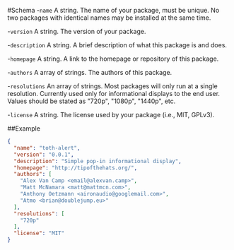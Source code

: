 #Schema
-`name` A string. The name of your package, must be unique. No two packages with identical names may be installed at the same time.

-`version` A string. The version of your package.

-`description` A string. A brief description of what this package is and does.

-`homepage` A string. A link to the homepage or repository of this package.

-`authors` A array of strings. The authors of this package.

-`resolutions` An array of strings. Most packages will only run at a single resolution. Currently used only for informational displays to the end user. Values should be stated as "720p", "1080p", "1440p", etc.

-`license` A string. The license used by your package (i.e., MIT, GPLv3).

##Example
```json
{
  "name": "toth-alert",
  "version": "0.0.1",
  "description": "Simple pop-in informational display",
  "homepage": "http://tipofthehats.org/",
  "authors": [
    "Alex Van Camp <email@alexvan.camp>",
    "Matt McNamara <matt@mattmcn.com>",
    "Anthony Oetzmann <aironaudio@googlemail.com>",
    "Atmo <brian@doublejump.eu>"
  ],
  "resolutions": [
    "720p"
  ],
  "license": "MIT"
}
```
